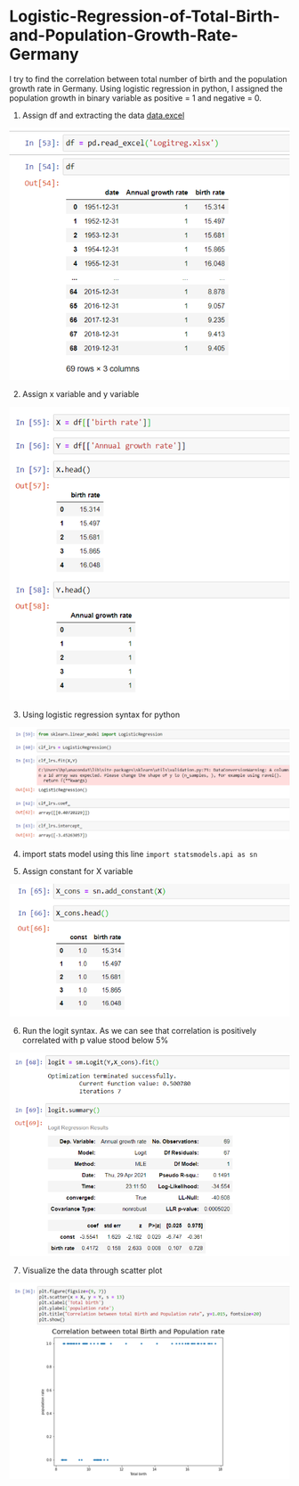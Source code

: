 # Logistic-Regression-of-Total-Birth-and-Population-Growth-Rate-Germany
I try to find the correlation between total number of birth and the population growth rate in Germany. Using logistic regression in python, I assigned the population growth in binary variable as positive = 1 and negative = 0.

1. Assign df and extracting the data [data.excel](https://github.com/altheanabila/Logistic-Regression-of-Total-Birth-and-Population-Growth-Rate-Germany/blob/main/Logitreg.xlsx)

![text image1](https://github.com/altheanabila/Logistic-Regression-of-Total-Birth-and-Population-Growth-Rate-Germany/blob/main/logitreg1.png)

2. Assign x variable and y variable

![text image2](https://github.com/altheanabila/Logistic-Regression-of-Total-Birth-and-Population-Growth-Rate-Germany/blob/main/logitreg2.png)

3. Using logistic regression syntax for python

![text image2](https://github.com/altheanabila/Logistic-Regression-of-Total-Birth-and-Population-Growth-Rate-Germany/blob/main/logitreg3.png)

4. import stats model using this line `import statsmodels.api as sn`

5. Assign constant for X variable

![text image2](https://github.com/altheanabila/Logistic-Regression-of-Total-Birth-and-Population-Growth-Rate-Germany/blob/main/logitreg4.png)

6. Run the logit syntax. As we can see that correlation is positively correlated with p value stood below 5%

![text image2](https://github.com/altheanabila/Logistic-Regression-of-Total-Birth-and-Population-Growth-Rate-Germany/blob/main/logitreg5.png)

7. Visualize the data through scatter plot

![text image2](https://github.com/altheanabila/Logistic-Regression-of-Total-Birth-and-Population-Growth-Rate-Germany/blob/main/logitreg7.png)
